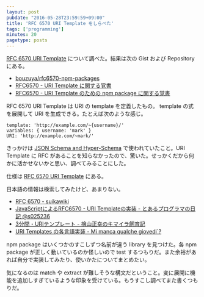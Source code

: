 ```yaml
---
layout: post
pubdate: "2016-05-28T23:59:59+09:00"
title: 'RFC 6570 URI Template をしらべた'
tags: ['programming']
minutes: 20
pagetype: posts
---
```

[RFC 6570 URI Template](https://tools.ietf.org/html/rfc6570) について調べた。結果は次の Gist および Repository にある。

- [bouzuya/rfc6570-npm-packages][]
- [RFC6570 - URI Template に関する覚書](https://gist.github.com/bouzuya/e8523479faf52f7b5be736af4e496bdd)
- [RFC6570 - URI Template のための npm package に関する覚書](https://gist.github.com/bouzuya/b60bc84b6506d68ac75e6fe67f4d14fd)

RFC 6570 URI Template は URI の template を定義したもの。 template の式を展開して URI を生成できる。たとえば次のような感じ。

```
template: 'http://example.com/~{username}/'
variables: { username: 'mark' }
URI: 'http://example.com/~mark/'
```

きっかけは [JSON Schema and Hyper-Schema](http://json-schema.org/) で使われていたこと。URI Template に RFC があることを知らなかったので、驚いた。せっかくだから何かに活かせないかと思い、調べてみることにした。

仕様は [RFC 6570 URI Template](https://tools.ietf.org/html/rfc6570) にある。

日本語の情報は検索してみたけど、あまりない。

- [RFC 6570 - suikawiki](https://wiki.suikawiki.org/n/RFC%206570)
- [JavaScriptによるRFC6570 - URI Templateの実装 - とあるプログラマの日記 @s025236](http://d.hatena.ne.jp/s025236/20120727/p1)
- [3分間・URIテンプレート - 檜山正幸のキマイラ飼育記](http://d.hatena.ne.jp/m-hiyama/20100412/1271031978)
- [URI Templates の各言語実装 - Mi manca qualche giovedi`?](http://d.hatena.ne.jp/n_shuyo/20080614/uritemplates)

npm package はいくつかのすこしずつ名前が違う library を見つけた。各 npm package が正しく動いているのか怪しいので test するつもりだ。また余裕があれば自分で実装してみたり、使いかたについてまとめたい。

気になるのは match や extract が難しそうな構文だということ。変に展開に機能を追加しすぎているような印象を受けている。もうすこし調べてまた書くつもりだ。

[bouzuya/rfc6570-npm-packages]: https://github.com/bouzuya/rfc6570-npm-packages

